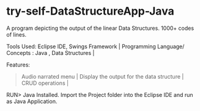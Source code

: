 # try-self-DataStructureApp-Java
A program depicting the output of the linear Data Structures.
1000+ codes of lines.

Tools Used: Eclipse IDE, Swings Framework |
Programming Language/ Concepts : Java , Data Structures |


Features:

>Audio narrated menu |
>Display the output for the data structure |
>CRUD operations |

RUN>
Java Installed.
Import the Project folder into the Eclipse IDE and run as Java Application.

